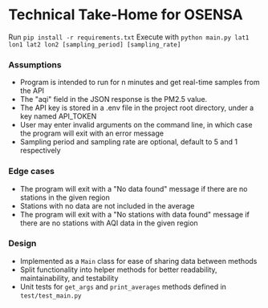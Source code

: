 # Technical Take-Home for OSENSA

Run `pip install -r requirements.txt`
Execute with `python main.py lat1 lon1 lat2 lon2 [sampling_period] [sampling_rate]`
### Assumptions

- Program is intended to run for n minutes and get real-time samples from the API
- The "aqi" field in the JSON response is the PM2.5 value.
- The API key is stored in a .env file in the project root directory, under a key named API_TOKEN
- User may enter invalid arguments on the command line, in which case the program will exit with an error message
- Sampling period and sampling rate are optional, default to 5 and 1 respectively

### Edge cases

- The program will exit with a "No data found" message if there are no stations in the given region
- Stations with no data are not included in the average
- The program will exit with a "No stations with data found" message if there are no stations with AQI data in the given
  region

### Design
- Implemented as a `Main` class for ease of sharing data between methods
- Split functionality into helper methods for better readability, maintainability, and testability
- Unit tests for `get_args` and `print_averages` methods defined in `test/test_main.py`
